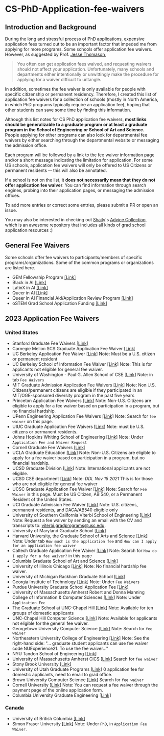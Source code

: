 # CS-PhD-Application-fee-waivers

## Introduction and Background
During the long and stressful process of PhD applications, expensive application fees turned out to be an important factor that impeded me from applying for more programs. Some schools offer application fee waivers. However, as suggested by Prof. [Jesse Thomason](https://jessethomason.com/faq),
> You often can get application fees waived, and requesting waivers should not affect your application. Unfortunately, many schools and departments either intentionally or unwittingly make the procedure for applying for a waiver difficult to untangle.

In addition, sometimes the fee waiver is only available for people with specific citizenship or permanent residency. Therefore, I created this list of application fee waivers for a collection of schools (mostly in North America, in which PhD programs typically require an application fee), hoping that other students can save some time by finding this information.

Although this list notes for CS PhD application fee waivers, **most links should be generalizable to a graduate program or at least a graduate program in the School of Engineering or School of Art and Science.** People applying for other programs can also look for departmental fee waivers by either searching through the departmental website or messaging the admission office.

Each program will be followed by a link to the fee waiver information page and/or a short message indicating the limitation for application. For some US schools, application fee waivers will only be offered to US Citizens or permanent residents -- this will also be annotated.

If a school is not on the list, it **does not necessarily mean that they do not offer application fee waiver**. You can find information through search engines, probing into their application pages, or messaging the admission offices.

To add more entries or correct some entries, please submit a PR or open an issue.

You may also be interested in checking out [Shaily](https://twitter.com/shaily99)'s [Advice Collection](https://github.com/shaily99/advice), which is an awesome repository that includes all kinds of grad school application resources :)

## General Fee Waivers
Some schools offer fee waivers to participants/members of specific programs/organizations. Some of the common programs or organizations are listed here.

- GEM Fellowship Program [[Link]](https://gemfellowship.org/gem-fellowship-program/)
- Black in AI [[Link]](https://blackinai.github.io/)
- LatinX in AI [[Link]](https://www.latinxinai.org/)
- Queer in AI [[Link]](https://sites.google.com/view/queer-in-ai/home)
- Queer in AI Financial Aid/Application Review Program [[Link]](https://sites.google.com/view/queer-in-ai/graduate-school-application-programs)
- oSTEM Grad School Application Funding [[Link]](https://www.ostem.org/page/grad-app-funding)

## 2023 Application Fee Waivers
### United States
- Stanford Graduate Fee Waivers [[Link]](https://graddiversity.stanford.edu/graduate-fee-waivers)
- Carnegie Mellon SCS Graduate Application Fee Waiver [[Link]](https://www.cs.cmu.edu/academics/fee-waiver)
- UC Berkeley Application Fee Waiver [[Link]](https://grad.berkeley.edu/admissions/steps-to-apply/apply/fee-waiver/) Note: Must be a U.S. citizen or permanent resident
- UC Berkeley School of Information Fee Waiver [[Link]](https://www.ischool.berkeley.edu/programs/mims/admissions/feewaivers) Note: This is for applicants not eligible for general fee waiver.
- University of Washington - Paul G. Allen School of CSE [[Link]](https://www.cs.washington.edu/academics/phd/admissions) Note: in tab `Fee Waivers`
- MIT Graduate Admission Application Fee Waivers [[Link]](http://gradadmissions.mit.edu/about/diversity-initiatives/fee-waiver) Note: Non U.S. Citizens/permanent citizens are eligible if they participated in an MIT/OGE-sponsored diversity program in the past five years.
- Princeton Application Fee Waivers [[Link]](https://gradschool.princeton.edu/admission/applying-princeton/deadlines-and-fees/application-fee-waivers) Note: Non-U.S. Citizens are eligible to apply for a fee waiver based on participation in a program, but no financial hardship.
- UPenn Engineering Application Fee Waivers [[Link]](https://gradadm.seas.upenn.edu/how-to-apply/#requirements) Note: Search for `fee waiver` on this page.
- UIUC Graduate Application Fee Waivers [[Link]](https://cs.illinois.edu/admissions/graduate/applications-process-requirements/application-fee-waivers) Note: must be U.S. citizens or permanent residents.
- Johns Hopkins Whiting School of Engineering [[Link]](https://engineering.jhu.edu/admissions/graduate-admissions/full-time-programs/how-to-apply/general-application-requirements/) Note: Under `Application Fee and Waiver Request`
- Cornell Graduate Fee Waivers [[Link]](https://gradschool.cornell.edu/admissions/apply/application-fees-2/)
- UCLA Graduate Education [[Link]](https://grad.ucla.edu/admissions/research-requirements/) Note: Non-U.S. Citizens are eligible to apply for a fee waiver based on participation in a program, but no financial hardship.
- UCSD Graduate Division [[Link]](https://grad.ucsd.edu/admissions/requirements/application-fee-and-fee-waiver/index.html) Note: International applicants are not eligible.
- UCSD CSE department [[Link]](https://docs.google.com/forms/d/e/1FAIpQLSekFbkST-lIVOMQm_hKHotCgOZXaaCYx3Tg4ePXPjX5p_9xag/viewform) Note: *DDL Nov 15 2021* This is for those who are not eligible for general fee waiver
- UCSC Graduate Application Fee Waiver [[Link]](https://www.gradadmissions.ucsc.edu/instructions) Note: Search for `Fee Waiver` in this page. Must be US Citizen, AB 540, or a Permanent Resident of the United States.
- UCI Graduate Admission Fee Waiver [[Link]](https://grad.uci.edu/admissions/applying-to-uci/fee-waivers.php) Note: U.S. citizens, permanent residents, and DACA/AB540 eligible only
- University of Southern California Viterbi School of Engineering [[Link]](https://jessethomason.com/faq) Note: Request a fee waiver by sending an email with the CV and transcripts to: viterbi.gradprograms@usc.edu.
- University of Maryland Graduate School [[Link]](https://gradschool.umd.edu/feewaiverinformation)
- Harvard University, the Graduate School of Arts and Science [[Link]](https://gsas.harvard.edu/admissions/frequently-asked-questions-master%E2%80%99s-and-phd-applicants) Note: Under tab `How much is the application fee` and `How can I apply for an application fee waiver`
- Caltech Graduate Application Fee Waiver [[Link]](https://www.gradoffice.caltech.edu/admissions/FAQ) Note: Search for `How do I apply for a fee waiver?` in this page
- Columbia Graduate School of Art and Science [[Link]](https://gsas.columbia.edu/degree-programs/admissions/application-fee-waivers)
- University of Illinois Chicago [[Link]](https://admissions.uic.edu/graduate-professional/application-process/application-fee-waivers) Note: No financial hardship fee waiver.
- University of Michigan Rackham Graduate School [[Link]](https://rackham.umich.edu/admissions/applying/application-fee-and-waivers/)
- Georgia Institute of Technology [[Link]](https://grad.gatech.edu/preparing-your-application) Note: Under `Fee Waivers`
- Purdue University Graduate School Application Fee [[Link]](https://www.purdue.edu/gradschool/admissions/how-to-apply/apply-fee.html)
- University of Massachusetts Amherst Robert and Donna Manning College of Information & Computer Sciences [[Link]](https://www.cics.umass.edu/admissions/application-instructions) Note: Under `Application Fee`
- The Graduate School at UNC-Chapel Hill [[Link]](https://gradschool.unc.edu/admissions/feewaiver.html) Note: Available for ten groups of domestic applicants
- UNC-Chapel Hill Computer Science [[Link]](https://cs.unc.edu/graduate/graduate-admissions/admissions-faq/#appWaiver) Note: Available for applicants not eligible for the general fee waiver.
- Georgetown University Computer Science [[Link]](https://cs.georgetown.edu/apply-for-fully-funded-phd-positions-in-computer-science-starting-in-fall-2022/) Note: Search for `fee waiver`
- Northeastern University College of Engineering [[Link]](https://coe.northeastern.edu/academics-experiential-learning/graduate-school-of-engineering/graduate-admissions/) Note: See the right-hand side: "... graduate student applicants can use fee waiver code NUExperience21. To use the fee waiver..."
- NYU Tandon School of Engineering [[Link]](https://engineering.nyu.edu/admissions/online-learning/how-apply/masters-degree-application-checklist/application-fee)
- University of Massachusetts Amherst CICS [[Link]](cics.umass.edu/admissions/application-instructions) Search for `fee waiver`
- Stony Brook University [[Link]](https://www.stonybrook.edu/sb/graduatebulletin/current/admissions/special/waiver.php)
- University of Utah Graduate Programs [[Link]](https://www.cs.utah.edu/graduate/admissions/) 0 application fee for domestic applicants, need to email to grad office.
- Brown University Computer Science [[Link]](https://cs.brown.edu/degrees/doctoral/applications/) Search for `fee waiver`
- Cornell University [[Link]](https://gradschool.cornell.edu/admissions/apply/application-fees/) Note: You can request a fee waiver through the payment page of the online application form.
- Columbia University Graduate Engineering [[Link]](https://apply.engineering.columbia.edu/register/feewaiverform/)

### Canada
- University of British Columbia [[Link]](https://www.grad.ubc.ca/prospective-students/application-admission/online-application-fee)
- Simon Fraser University [[Link]](http://www.sfu.ca/computing/prospective-students/graduate-students/admissions.html) Note: Under `PhD`, in `Application Fee Waiver`.
